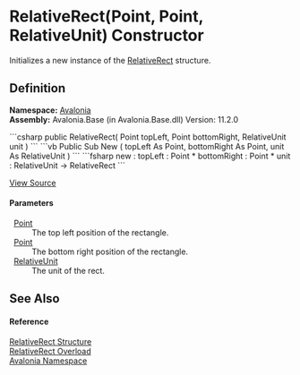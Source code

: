 # RelativeRect(Point, Point, RelativeUnit) Constructor


Initializes a new instance of the <a href="T_Avalonia_RelativeRect">RelativeRect</a> structure.



## Definition
**Namespace:** <a href="N_Avalonia">Avalonia</a>  
**Assembly:** Avalonia.Base (in Avalonia.Base.dll) Version: 11.2.0

<Tabs groupId="api-code-preview">
<TabItem value="csharp" label="C#">
```csharp
public RelativeRect(
	Point topLeft,
	Point bottomRight,
	RelativeUnit unit
)
```
</TabItem>
<TabItem value="vb" label="VB">
```vb
Public Sub New ( 
	topLeft As Point,
	bottomRight As Point,
	unit As RelativeUnit
)
```
</TabItem>
<TabItem value="fsharp" label="F#">
```fsharp
new : 
        topLeft : Point * 
        bottomRight : Point * 
        unit : RelativeUnit -> RelativeRect
```
</TabItem>
</Tabs>



<a href="https://github.com/AvaloniaUI/Avalonia/tree/master/src/Avalonia.Base/RelativeRect.cs#L74" title="View the source code">View Source</a>



#### Parameters
<dl><dt>  <a href="T_Avalonia_Point">Point</a></dt><dd>The top left position of the rectangle.</dd><dt>  <a href="T_Avalonia_Point">Point</a></dt><dd>The bottom right position of the rectangle.</dd><dt>  <a href="T_Avalonia_RelativeUnit">RelativeUnit</a></dt><dd>The unit of the rect.</dd></dl>

## See Also


#### Reference
<a href="T_Avalonia_RelativeRect">RelativeRect Structure</a>  
<a href="Overload_Avalonia_RelativeRect__ctor">RelativeRect Overload</a>  
<a href="N_Avalonia">Avalonia Namespace</a>  
